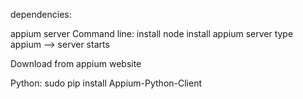 dependencies:

appium server
 Command line:
  install node
  install appium server
  type appium --> server starts
 
 Download from appium website

Python:
sudo pip install Appium-Python-Client

